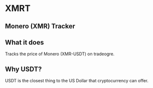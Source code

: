 # XMRT
Monero (XMR) Tracker
--
## What it does
Tracks the price of Monero (XMR-USDT) on tradeogre.
## Why USDT?
USDT is the closest thing to the US Dollar that cryptocurrency can offer.
